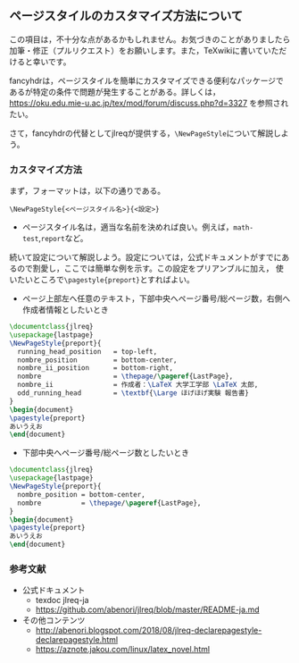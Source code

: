## ページスタイルのカスタマイズ方法について

この項目は，不十分な点があるかもしれません。お気づきのことがありましたら加筆・修正（プルリクエスト）をお願いします。また，TeXwikiに書いていただけると幸いです。

fancyhdrは，ページスタイルを簡単にカスタマイズできる便利なパッケージであるが特定の条件で問題が発生することがある。詳しくは，https://oku.edu.mie-u.ac.jp/tex/mod/forum/discuss.php?d=3327 を参照されたい。

さて，fancyhdrの代替としてjlreqが提供する，`\NewPageStyle`について解説しよう。
### カスタマイズ方法
まず，フォーマットは，以下の通りである。

`\NewPageStyle{<ページスタイル名>}{<設定>}`

- ページスタイル名は，適当な名前を決めれば良い。例えば，`math-test`,`report`など。

続いて設定について解説しよう。設定については，公式ドキュメントがすでにあるので割愛し，ここでは簡単な例を示す。この設定をプリアンブルに加え，  使いたいところで`\pagestyle{preport}`とすればよい。
  
  * ページ上部左へ任意のテキスト，下部中央へページ番号/総ページ数，右側へ作成者情報としたいとき
  
  ```LaTeX
\documentclass{jlreq}
\usepackage{lastpage}
\NewPageStyle{preport}{
    running_head_position   = top-left,
    nombre_position         = bottom-center,
    nombre_ii_position      = bottom-right,
    nombre                  = \thepage/\pageref{LastPage},
    nombre_ii               = 作成者：\LaTeX 大学工学部 \LaTeX 太郎,
    odd_running_head        = \textbf{\Large ほげほげ実験 報告書}
}
\begin{document}
\pagestyle{preport}
あいうえお
\end{document}
 ```

  * 下部中央へページ番号/総ページ数としたいとき
```LaTeX
\documentclass{jlreq}
\usepackage{lastpage}
\NewPageStyle{preport}{
  nombre_position = bottom-center,
  nombre          = \thepage/\pageref{LastPage},
}
\begin{document}
\pagestyle{preport}
あいうえお
\end{document}
```

### 参考文献
* 公式ドキュメント
  * texdoc jlreq-ja
  * https://github.com/abenori/jlreq/blob/master/README-ja.md
* その他コンテンツ
  * http://abenori.blogspot.com/2018/08/jlreq-declarepagestyle-declarepagestyle.html
  * https://aznote.jakou.com/linux/latex_novel.html

